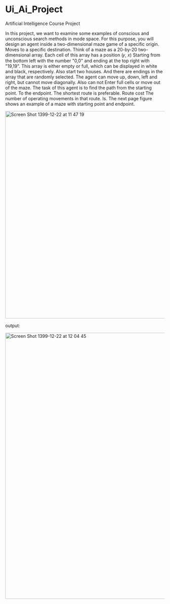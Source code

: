 # Ui_Ai_Project
Artificial Intelligence Course Project

In this project, we want to examine some examples of conscious and unconscious search methods in mode space.
For this purpose, you will design an agent inside a two-dimensional maze game of a specific origin.
Moves to a specific destination.
Think of a maze as a 20-by-20 two-dimensional array. Each cell of this array has a position (𝑦, 𝑥)
Starting from the bottom left with the number "0,0" and ending at the top right with "19,19".
This array is either empty or full, which can be displayed in white and black, respectively. Also start two houses.
And there are endings in the array that are randomly selected.
The agent can move up, down, left and right, but cannot move diagonally. Also can not
Enter full cells or move out of the maze. The task of this agent is to find the path from the starting point.
To the endpoint. The shortest route is preferable. Route cost The number of operating movements in that route.
Is. The next page figure shows an example of a maze with starting point and endpoint.





<img width="652" alt="Screen Shot 1399-12-22 at 11 47 19" src="https://user-images.githubusercontent.com/43178887/110912034-b5fb2e00-8328-11eb-8de2-d2e6d8eb5e40.png">


output:

<img width="837" alt="Screen Shot 1399-12-22 at 12 04 45" src="https://user-images.githubusercontent.com/43178887/110914076-25721d00-832b-11eb-9b34-2e3164a0e65c.png">
